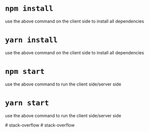 # `npm install`

use the above command on the client side to install all dependencies

# `yarn install`

use the above command on the client side to install all dependencies

# `npm start`

use the above command to run the client side/server side

# `yarn start`

use the above command to run the client side/server side

#   s t a c k - o v e r f l o w 
 
 #   s t a c k - o v e r f l o w 
 
 
